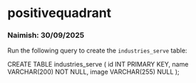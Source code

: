 # positivequadrant

### Naimish: 30/09/2025

Run the following query to create the `industries_serve` table:

CREATE TABLE industries_serve (
id INT PRIMARY KEY,
name VARCHAR(200) NOT NULL,
image VARCHAR(255) NULL
);
